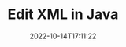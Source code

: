 ---
############################# Static ############################
layout: "auto-gen-editor"
date: 2022-10-14T17:11:22
draft: false
otherformats: doc docx docm dotx xls xlsx xlsm ppt pptx pptm mobi epub html mhtml txt csv rtf odt msg eml

############################# Head ############################
head_title: "XML Editor — Edit XML in Java"
head_description: "How to edit XML in Java using a few lines of code? Use GroupDocs documents processing APIs to edit, update and save 30+ file formats."

############################# Header ############################
title: "Edit XML in Java"
description: "Effective and robust XML editing using server side GroupDocs.Editor for Java APIs, without the use of any software like Microsoft or Open Office."
bg_image: "https://cms.admin.containerize.com/templates/aspose/App_Themes/V3/images/bg/header1.png"
bg_overlay: false
button:
    enable: true
    icon: "fas fa-arrow-down"
    label: "Download Free Trial"
    link: "https://downloads.groupdocs.com/editor/java"

############################# SubMenu ############################
submenu:
    enable: true

    left:
        img_alt: "GroupDocs.Editor for Java"
        image: "https://cms.admin.containerize.com/templates/groupdocs/images/product-logos/90x90-noborder/groupdocs-editor-java.png"
        product: "GroupDocs.Editor"
        platform: "Java"

    middle:
        button:

            # button loop
            - link: "https://apireference.groupdocs.com/editor/java"
              text: "API Reference"

            # button loop
            - link: "https://github.com/groupdocs-editor"
              text: "Code Examples"

            # button loop
            - link: "https://products.groupdocs.app/editor/family"
              text: "Live Demos"

            # button loop
            - link: "https://purchase.groupdocs.com/pricing/editor/java"
              text: "Pricing"

    right:
        link_download: "https://downloads.groupdocs.com/editor"
        link_learn: "https://docs.groupdocs.com/editor/java"
        link_buy: "https://purchase.groupdocs.com"

############################# About ############################
about:
    enable: true
    title: "About GroupDocs.Editor for Java API"
    content: |
        [GroupDocs.Editor for Java](/editor/java/) API is a right choice to edit Microsoft Word, Excel, PowerPoint, Open Office documents and presentations. GroupDocs.Editor is a standalone API that is suitable for server side and back-end systems where high performance is required. It does not depend on any software like Microsoft or Open Office.

############################# Steps ############################
steps:
    enable: true
    title_left: "Steps to Edit XML in Java"
    content_left: |
        [GroupDocs.Editor for Java](/editor/java/) provides an easy and straightforward way for developers to edit the XML files using a few lines of code.
        * Create an instance of `Editor` class with mandatory file path or byte stream and load the XML file
        * Create & set the `TextEditOptions` class instance for the XML file format
        * Call `Editor.Edit()` method and obtain XML document in HTML format that is easily editable with any WYSIWYG-editor.
        * Call `Editor.Save()` method and save edited XML file using `TextSaveOptions` class

        
    title_right: "System Requirements"
    content_right: |
        A basic document editing with GroupDocs.Editor for Java APIs can be done by implementing a few easy steps. Our APIs are supported on all major platforms and operating systems. Before executing the code below, please make sure that you have the following prerequisites installed on your system.

        * Operating Systems: Microsoft Windows, Linux, MacOS
        * Development Environments: NetBeans, IntelliJ IDEA, Eclipse
        * Frameworks: Java 7 (1.7) and above
        * Get the latest version of GroupDocs.Editor for Java downloaded from [Maven](https://repository.groupdocs.com/editor/)
        
    code: |        
        ```java
        // Load the XML file into Editor
        Editor editor = new Editor("source.xml");

        // Create and adjust the XML edit options
        TextEditOptions editOptions = new TextEditOptions();
        
        // Open input XML document for edit — obtain an intermediate document, that can be edited
        EditableDocument beforeEdit = editor.edit(editOptions);

        // Grab XML document content and associated resources from editable document
        string content = beforeEdit.getEmbeddedHtml();

        // Send the content to WYSIWYG-editor, edit it there, and send edited content back to the server-side
        // This step simulates a such operation
        string updatedContent = content.replace("text", "Edited text");

        // Grab edited content and resources from WYSIWYG-editor and create a new EditableDocument instance from it
        EditableDocument afterEdit = EditableDocument.fromMarkup(updatedContent, null);

        // Create and adjust the save options
        TextSaveOptions saveOptions = new TextSaveOptions();

        // Save edited XML document to the file
        editor.save(afterEdit, "edited.xml", saveOptions);
        ```
        
############################# Demos ############################
demos:
    enable: true
    title: "XML Editor Live Demos"
    content: |
        Edit XML right now by visiting [GroupDocs.Editor Live Demos](https://products.groupdocs.app/editor/family) website.  
        The live demo has the following benefits
        
############################# More Formats ############################
more_formats:
    enable: true
    title: "Other Supported Editors"
    content: |
        You can also edit other file formats. Please see the complete list below.


############################# Back to top ###############################
back_to_top:
    enable: true
---